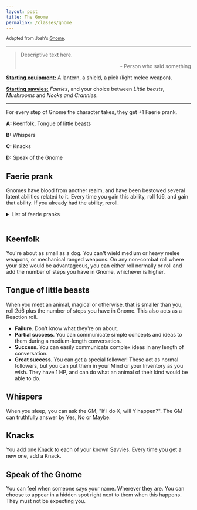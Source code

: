 ```yaml
---
layout: post
title: The Gnome
permalink: /classes/gnome
---
```

<small>Adapted from Josh's [Gnome](http://riseupcomus.blogspot.com/2020/05/classic-fantasy-races-for-glog.html).</small>

***

>Descriptive text here.
>
><p style="text-align: right">- Person who said something</p>

<b><u>Starting equipment:</u></b> A lantern, a shield, a pick (light melee weapon).

<b><u>Starting savvies:</u></b> <i>Faeries</i>, and your choice between <i>Little beasts</i>, <i>Mushrooms</i> and <i>Nooks and Crannies</i>.

***

For every step of Gnome the character takes, they get +1 Faerie prank.

<b>A:</b> Keenfolk, Tongue of little beasts

<b>B:</b> Whispers

<b>C:</b> Knacks

<b>D:</b> Speak of the Gnome

## Faerie prank
Gnomes have blood from another realm, and have been bestowed several latent abilities related to it. Every time you gain this ability, roll 1d6, and gain that ability. If you already had the ability, reroll.
<details markdown="1">
<summary>List of faerie pranks</summary>
*  <b>1: Pixie pockets.</b> Your pockets can fit strange things. You can hold in your Inventory one thing that is as large as you, and can retrieve items from your Inventory from other people's pockets.
*  <b>2: Poof!</b> By squeezing your eyes shut and holding your breath, you become completely silent and invisible.
*  <b>3: Greasy gnome.</b> You can secrete an oily substance covering your skin and making you really slippery. You can do this again after you eat a sandwich or something similar.
*  <b>4: Green thumb.</b> Your <i>Tongue of little beasts</i> becomes <i>Tongue of little beasts and flowers</i>.
*  <b>5: Lighter.</b> By snapping, you can make your thumb catch fire. You don't suffer from this fire, although it can still burn. It sheds light like a candle.
*  <b>6: Open/Close.</b> By looking at an object that's your size or smaller, you can make it open or close if it's not locked.
</details>
<br>

## Keenfolk
You're about as small as a dog. You can't wield medium or heavy melee weapons, or mechanical ranged weapons. On any non-combat roll where your size would be advantageous, you can either roll normally or roll and add the number of steps you have in Gnome, whichever is higher.

## Tongue of little beasts
When you meet an animal, magical or otherwise, that is smaller than you, roll 2d6 plus the number of steps you have in Gnome. This also acts as a Reaction roll.
* <b>Failure</b>. Don't know what they're on about.
* <b>Partial success</b>. You can communicate simple concepts and ideas to them during a medium-length conversation.
* <b>Success</b>. You can easily communicate complex ideas in any length of conversation.
* <b>Great success</b>. You can get a special follower! These act as normal followers, but you can put them in your Mind or your Inventory as you wish. They have 1 HP, and can do what an animal of their kind would be able to do.

## Whispers
When you sleep, you can ask the GM, "If I do X, will Y happen?". The GM can truthfully answer by Yes, No or Maybe.

## Knacks
You add one [Knack](https://bartapapa.github.io/legend/base-rules) to each of your known Savvies. Every time you get a new one, add a Knack.

## Speak of the Gnome
You can feel when someone says your name. Wherever they are. You can choose to appear in a hidden spot right next to them when this happens. They must not be expecting you.
